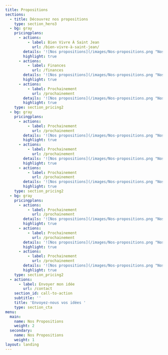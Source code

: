 ```yaml
---
title: Propositions
sections:
  - title: Découvrez nos propositions
    type: section_hero3
  - bg: gray
    pricingplans:
      - actions:
          - label: Bien Vivre À Saint Jean
            url: /bien-vivre-à-saint-jean/
        details: '![Nos propositions](/images/Nos-propositions.png "Nos propositions")'
        highlight: true
      - actions:
          - label: Finances
            url: /finances
        details: '![Nos propositions](/images/Nos-propositions.png "Nos propositions")'
        highlight: true
      - actions:
          - label: Prochainement
            url: /prochainement
        details: '![Nos propositions](/images/Nos-propositions.png "Nos propositions")'
        highlight: true
    type: section_pricing2
  - bg: gray
    pricingplans:
      - actions:
          - label: Prochainement
            url: /prochainement
        details: '![Nos propositions](/images/Nos-propositions.png "Nos propositions")'
        highlight: true
      - actions:
          - label: Prochainement
            url: /prochainement
        details: '![Nos propositions](/images/Nos-propositions.png "Nos propositions")'
        highlight: true
      - actions:
          - label: Prochainement
            url: /prochainement
        details: '![Nos propositions](/images/Nos-propositions.png "Nos propositions")'
        highlight: true
    type: section_pricing2
  - bg: gray
    pricingplans:
      - actions:
          - label: Prochainement
            url: /prochainement
        details: '![Nos propositions](/images/Nos-propositions.png "Nos propositions")'
        highlight: true
      - actions:
          - label: Prochainement
            url: /prochainement
        details: '![Nos propositions](/images/Nos-propositions.png "Nos propositions")'
        highlight: true
      - actions:
          - label: Prochainement
            url: /prochainement
        details: '![Nos propositions](/images/Nos-propositions.png "Nos propositions")'
        highlight: true
    type: section_pricing2
  - actions:
      - label: Envoyer mon idée
        url: /contact
    section_id: call-to-action
    subtitle: ''
    title: 'Envoyez-nous vos idées '
    type: section_cta
menu:
  main:
    name: Nos Propositions
    weight: 2
  secondary:
    name: Nos Propositions
    weight: 1
layout: landing
---
```


